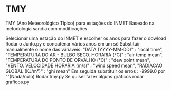 # TMY
TMY (Ano Meteorológico Típico) para estações do INMET
Baseado na metodologia sandia com modificações

Selecionar uma estação do INMET e escolher os anos para fazer o dowload
Rodar o Junto.py e concatenar vários anos em um só
Substituir manualmente o nome das váriaveis:
    "DATA (YYYY-MM-DD)"                    : "local time",
    "TEMPERATURA DO AR - BULBO SECO. HORARIA (°C)"       : "air temp mean",
    "TEMPERATURA DO PONTO DE ORVALHO (°C)"      : "dew point mean",
    "VENTO. VELOCIDADE HORARIA (m/s)"      : "wind speed mean",
    "RADIACAO GLOBAL (KJ/m²)"  : "ghi mean"
Em seguida substituir os erros : -9999.0 por ""(Nada/nulo)
Rodar tmy.py
Se quiser fazer alguns gráficos rodar graficos.py
